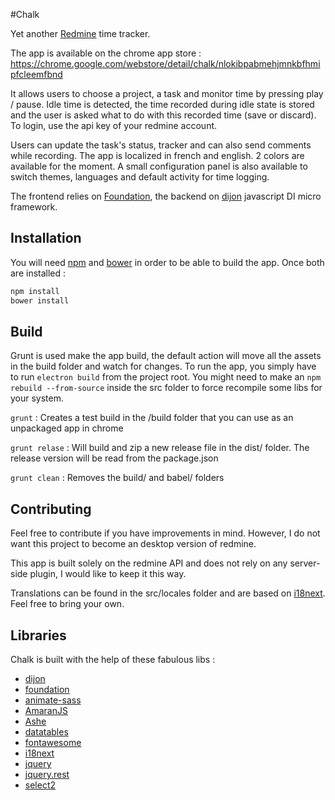 #Chalk

Yet another [Redmine] time tracker.

The app is available on the chrome app store : https://chrome.google.com/webstore/detail/chalk/nlokibpabmehjmnkbfhmipfcleemfbnd

It allows users to choose a project, a task and monitor time by pressing play / pause.
Idle time is detected, the time recorded during idle state is stored and the user is asked what to do with this recorded time (save or discard).
To login, use the api key of your redmine account.

Users can update the task's status, tracker and can also send comments while recording.
The app is localized in french and english.
2 colors are available for the moment.
A small configuration panel is also available to switch themes, languages and default activity for time logging.

The frontend relies on [Foundation], the backend on [dijon] javascript DI micro framework.

## Installation

You will need [npm](http://www.npmjs.org) and [bower](http://bower.io) in order to be able to build the app.
Once both are installed :

```bash
npm install
bower install
```

## Build

Grunt is used make the app build, the default action will move all the assets in the build folder and watch for changes.
To run the app, you simply have to run `electron build` from the project root.
You might need to make an `npm rebuild --from-source` inside the src folder to force recompile some libs for your system.

`grunt` : Creates a test build in the /build folder that you can use as an unpackaged app in chrome

`grunt relase` : Will build and zip a new release file in the dist/ folder. The release version will be read from the package.json

`grunt clean` : Removes the  build/ and babel/ folders

## Contributing

Feel free to contribute if you have improvements in mind. However, I do not want this project to become an desktop version of redmine.

This app is built solely on the redmine API and does not rely on any server-side plugin, I would like to keep it this way.

Translations can be found in the src/locales folder and are based on [i18next]. Feel free to bring your own.

## Libraries

Chalk is built with the help of these fabulous libs :

- [dijon]
- [foundation]
- [animate-sass]
- [AmaranJS]
- [Ashe]
- [datatables]
- [fontawesome]
- [i18next]
- [jquery]
- [jquery.rest]
- [select2]

[Redmine]: http://www.redmine.org
[dijon]: https://github.com/creynders/dijon
[foundation]: http://foundation.zurb.com
[animate-sass]: https://github.com/tgdev/animate-sass
[AmaranJS]: http://hakanersu.github.io/AmaranJS/
[Ashe]: https://github.com/dfsq/Ashe
[datatables]: https://github.com/DataTables/DataTables
[fontawesome]: http://fontawesome.io
[i18next]: https://github.com/i18next/i18next
[jquery]: https://github.com/jquery/jquery
[jquery.rest]: https://github.com/jpillora/jquery.rest
[select2]: https://select2.github.io
